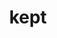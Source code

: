 ---
category: 4-letters
denotation: null
name: kept
reference_link: https://www.etymonline.com/word/kept
root_language: null
root_name: null
title: kept
type: free
word_sums:
- respelling: kept
  sum: 'Kept + '
---
